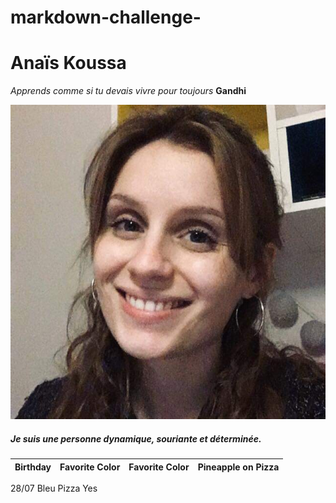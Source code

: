 # markdown-challenge-

# Anaïs Koussa #

*Apprends comme si tu devais vivre pour toujours* **Gandhi**

![photo](photo.jpg)



##### Je suis une personne dynamique, souriante et déterminée. #####

Birthday | Favorite Color | Favorite Color | Pineapple on Pizza
---------|---------------|----------------|-------------------
28/07       Bleu                Pizza               Yes


##### 




